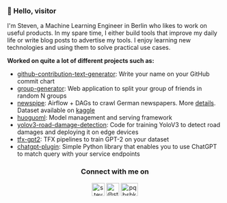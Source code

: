 ### 👋 Hello, visitor

I'm Steven, a Machine Learning Engineer in Berlin who likes to work on useful products. In my spare time, I either build tools that improve my daily life or write blog posts to advertise my tools. I enjoy learning new technologies and using them to solve practical use cases.

**Worked on quite a lot of different projects such as:**
- [github-contribution-text-generator](https://github.com/steven-mi/github-contribution-text-generator): Write your name on your GitHub commit chart
- [group-generator](https://github.com/steven-mi/group-generator): Web application to split your group of friends in random N groups
- [newspipe](https://github.com/steven-mi/newspipe): Airflow + DAGs to crawl German newspapers. More [details](https://newspipe.github.io/). Dataset available on [kaggle](https://www.kaggle.com/code/pqbsbk/starter-german-news-dataset-f2e333be-6/edit)
- [huoguoml](https://github.com/huoguoml/huoguoml): Model management and serving framework
- [yolov3-road-damage-detection](https://github.com/steven-mi/yolov3-road-damage-detection): Code for training YoloV3 to detect road damages and deploying it on edge devices 
- [tfx-gpt2](https://github.com/steven-mi/tfx-gpt2): TFX pipelines to train GPT-2 on your dataset
- [chatgpt-plugin](https://github.com/steven-mi/chatgpt-plugin): Simple Python library that enables you to use ChatGPT to match query with your service endpoints




<h3 align="center">Connect with me on</h3>
<p align="center"> 
<a href="https://linkedin.com/in/steven-mi" target="blank"><img align="center" src="https://cdn.jsdelivr.net/npm/simple-icons@3.0.1/icons/linkedin.svg" alt="steven-mi" height="30" width="30" /></a>
<a href="https://medium.com/@stevenmi" target="blank"><img align="center" src="https://cdn.jsdelivr.net/npm/simple-icons@3.0.1/icons/medium.svg" alt="@stevenmi" height="30" width="30" /></a>
<a href="https://twitter.com/pqbsbk" target="blank"><img align="center" src="https://cdn.jsdelivr.net/npm/simple-icons@3.0.1/icons/twitter.svg" alt="pqbsbk" height="30" width="40" /></a>
</p>
